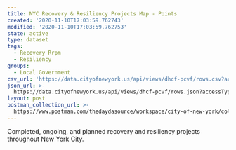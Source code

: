 ```yaml
---
title: NYC Recovery & Resiliency Projects Map - Points
created: '2020-11-10T17:03:59.762743'
modified: '2020-11-10T17:03:59.762753'
state: active
type: dataset
tags:
  - Recovery Rrpm
  - Resiliency
groups:
  - Local Government
csv_url: 'https://data.cityofnewyork.us/api/views/dhcf-pcvf/rows.csv?accessType=DOWNLOAD'
json_url: >-
  https://data.cityofnewyork.us/api/views/dhcf-pcvf/rows.json?accessType=DOWNLOAD
layout: post
postman_collection_url: >-
  https://www.postman.com/thedaydasource/workspace/city-of-new-york/collection/15909983-320ec358-3013-44f9-bc72-1600fd270cdd
---
```

Completed, ongoing, and planned recovery and resiliency projects throughout New York City.
